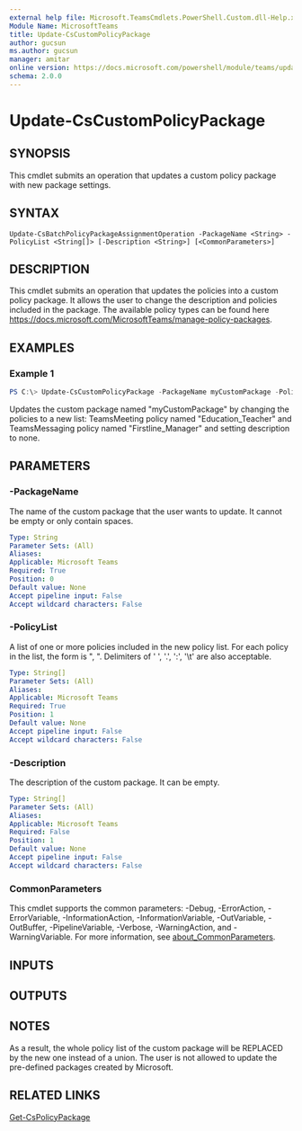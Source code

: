 ```yaml
---
external help file: Microsoft.TeamsCmdlets.PowerShell.Custom.dll-Help.xml
Module Name: MicrosoftTeams
title: Update-CsCustomPolicyPackage
author: gucsun
ms.author: gucsun
manager: amitar
online version: https://docs.microsoft.com/powershell/module/teams/update-CsCustomPolicyPackage
schema: 2.0.0
---
```


# Update-CsCustomPolicyPackage

## SYNOPSIS
This cmdlet submits an operation that updates a custom policy package with new package settings.

## SYNTAX

```
Update-CsBatchPolicyPackageAssignmentOperation -PackageName <String> -PolicyList <String[]> [-Description <String>] [<CommonParameters>]
```

## DESCRIPTION

This cmdlet submits an operation that updates the policies into a custom policy package. It allows the user to change the description and policies included in the package. The available policy types can be found here https://docs.microsoft.com/MicrosoftTeams/manage-policy-packages.

## EXAMPLES

### Example 1
```powershell
PS C:\> Update-CsCustomPolicyPackage -PackageName myCustomPackage -PolicyList "TeamsMeeting, Education_Teacher" , "TeamsMessaging, Firstline_Manager"
```

Updates the custom package named "myCustomPackage" by changing the policies to a new list: TeamsMeeting policy named "Education_Teacher" and TeamsMessaging policy named "Firstline_Manager" and setting description to none.

## PARAMETERS

### -PackageName

The name of the custom package that the user wants to update. It cannot be empty or only contain spaces.

```yaml
Type: String
Parameter Sets: (All)
Aliases:
Applicable: Microsoft Teams
Required: True
Position: 0
Default value: None
Accept pipeline input: False
Accept wildcard characters: False
```

### -PolicyList

A list of one or more policies included in the new policy list. For each policy in the list, the form is "<PolicyType>, <PolicyName>". Delimiters of ' ', '.', ':', '\t' are also acceptable.

```yaml
Type: String[]
Parameter Sets: (All)
Aliases:
Applicable: Microsoft Teams
Required: True
Position: 1
Default value: None
Accept pipeline input: False
Accept wildcard characters: False
```

### -Description

The description of the custom package. It can be empty.

```yaml
Type: String[]
Parameter Sets: (All)
Aliases:
Applicable: Microsoft Teams
Required: False
Position: 1
Default value: None
Accept pipeline input: False
Accept wildcard characters: False
```

### CommonParameters
This cmdlet supports the common parameters: -Debug, -ErrorAction, -ErrorVariable, -InformationAction, -InformationVariable, -OutVariable, -OutBuffer, -PipelineVariable, -Verbose, -WarningAction, and -WarningVariable. For more information, see [about_CommonParameters](https://go.microsoft.com/fwlink/?LinkID=113216).

## INPUTS

## OUTPUTS

## NOTES
As a result, the whole policy list of the custom package will be REPLACED by the new one instead of a union. The user is not allowed to update the pre-defined packages created by Microsoft. 

## RELATED LINKS

[Get-CsPolicyPackage](Get-CsPolicyPackage.md)
